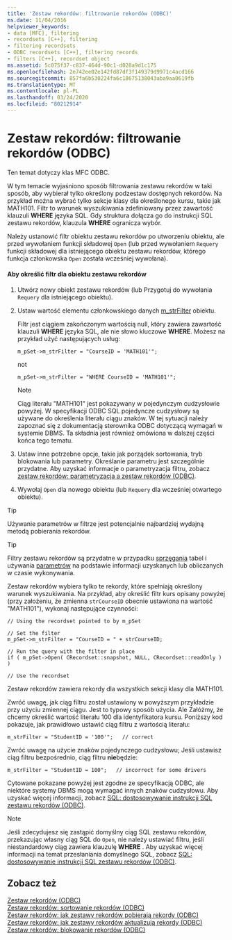 ```yaml
---
title: 'Zestaw rekordów: filtrowanie rekordów (ODBC)'
ms.date: 11/04/2016
helpviewer_keywords:
- data [MFC], filtering
- recordsets [C++], filtering
- filtering recordsets
- ODBC recordsets [C++], filtering records
- filters [C++], recordset object
ms.assetid: 5c075f37-c837-464d-90c1-d028a9d1c175
ms.openlocfilehash: 2e742ee02e142fd87df3f149379d9971c4acd166
ms.sourcegitcommit: 857fa6b530224fa6c18675138043aba9aa0619fb
ms.translationtype: MT
ms.contentlocale: pl-PL
ms.lasthandoff: 03/24/2020
ms.locfileid: "80212914"
---
```

# <a name="recordset-filtering-records-odbc"></a>Zestaw rekordów: filtrowanie rekordów (ODBC)

Ten temat dotyczy klas MFC ODBC.

W tym temacie wyjaśniono sposób filtrowania zestawu rekordów w taki sposób, aby wybierał tylko określony podzestaw dostępnych rekordów. Na przykład można wybrać tylko sekcje klasy dla określonego kursu, takie jak MATH101. Filtr to warunek wyszukiwania zdefiniowany przez zawartość klauzuli **WHERE** języka SQL. Gdy struktura dołącza go do instrukcji SQL zestawu rekordów, klauzula **WHERE** ogranicza wybór.

Należy ustanowić filtr obiektu zestawu rekordów po utworzeniu obiektu, ale przed wywołaniem funkcji składowej `Open` (lub przed wywołaniem `Requery` funkcji składowej dla istniejącego obiektu zestawu rekordów, którego funkcja członkowska `Open` została wcześniej wywołana).

#### <a name="to-specify-a-filter-for-a-recordset-object"></a>Aby określić filtr dla obiektu zestawu rekordów

1. Utwórz nowy obiekt zestawu rekordów (lub Przygotuj do wywołania `Requery` dla istniejącego obiektu).

1. Ustaw wartość elementu członkowskiego danych [m_strFilter](../../mfc/reference/crecordset-class.md#m_strfilter) obiektu.

   Filtr jest ciągiem zakończonym wartością null, który zawiera zawartość klauzuli **WHERE** języka SQL, ale nie słowo kluczowe **WHERE**. Możesz na przykład użyć następujących usług:

    ```
    m_pSet->m_strFilter = "CourseID = 'MATH101'";
    ```

   not

    ```
    m_pSet->m_strFilter = "WHERE CourseID = 'MATH101'";
    ```

    > [!NOTE]
    >  Ciąg literału "MATH101" jest pokazywany w pojedynczym cudzysłowie powyżej. W specyfikacji ODBC SQL pojedyncze cudzysłowy są używane do określenia literału ciągu znaków. W tej sytuacji należy zapoznać się z dokumentacją sterownika ODBC dotyczącą wymagań w systemie DBMS. Ta składnia jest również omówiona w dalszej części końca tego tematu.

1. Ustaw inne potrzebne opcje, takie jak porządek sortowania, tryb blokowania lub parametry. Określanie parametru jest szczególnie przydatne. Aby uzyskać informacje o parametryzacja filtru, zobacz [zestaw rekordów: parametryzacja a zestaw rekordów (ODBC)](../../data/odbc/recordset-parameterizing-a-recordset-odbc.md).

1. Wywołaj `Open` dla nowego obiektu (lub `Requery` dla wcześniej otwartego obiektu).

> [!TIP]
>  Używanie parametrów w filtrze jest potencjalnie najbardziej wydajną metodą pobierania rekordów.

> [!TIP]
>  Filtry zestawu rekordów są przydatne w przypadku [sprzęgania](../../data/odbc/recordset-performing-a-join-odbc.md) tabel i używania [parametrów](../../data/odbc/recordset-parameterizing-a-recordset-odbc.md) na podstawie informacji uzyskanych lub obliczanych w czasie wykonywania.

Zestaw rekordów wybiera tylko te rekordy, które spełniają określony warunek wyszukiwania. Na przykład, aby określić filtr kurs opisany powyżej (przy założeniu, że zmienna `strCourseID` obecnie ustawiona na wartość "MATH101"), wykonaj następujące czynności:

```
// Using the recordset pointed to by m_pSet

// Set the filter
m_pSet->m_strFilter = "CourseID = " + strCourseID;

// Run the query with the filter in place
if ( m_pSet->Open( CRecordset::snapshot, NULL, CRecordset::readOnly ) )

// Use the recordset
```

Zestaw rekordów zawiera rekordy dla wszystkich sekcji klasy dla MATH101.

Zwróć uwagę, jak ciąg filtru został ustawiony w powyższym przykładzie przy użyciu zmiennej ciągu. Jest to typowy sposób użycia. Ale Załóżmy, że chcemy określić wartość literału 100 dla identyfikatora kursu. Poniższy kod pokazuje, jak prawidłowo ustawić ciąg filtru z wartością literału:

```
m_strFilter = "StudentID = '100'";   // correct
```

Zwróć uwagę na użycie znaków pojedynczego cudzysłowu; Jeśli ustawisz ciąg filtru bezpośrednio, ciąg filtru **nie**będzie:

```
m_strFilter = "StudentID = 100";   // incorrect for some drivers
```

Cytowane pokazane powyżej jest zgodne ze specyfikacją ODBC, ale niektóre systemy DBMS mogą wymagać innych znaków cudzysłowu. Aby uzyskać więcej informacji, zobacz [SQL: dostosowywanie instrukcji SQL zestawu rekordów (ODBC)](../../data/odbc/sql-customizing-your-recordsets-sql-statement-odbc.md).

> [!NOTE]
>  Jeśli zdecydujesz się zastąpić domyślny ciąg SQL zestawu rekordów, przekazując własny ciąg SQL do `Open`, nie należy ustawiać filtru, jeśli niestandardowy ciąg zawiera klauzulę **WHERE** . Aby uzyskać więcej informacji na temat przesłaniania domyślnego SQL, zobacz [SQL: dostosowywanie instrukcji SQL zestawu rekordów (ODBC)](../../data/odbc/sql-customizing-your-recordsets-sql-statement-odbc.md).

## <a name="see-also"></a>Zobacz też

[Zestaw rekordów (ODBC)](../../data/odbc/recordset-odbc.md)<br/>
[Zestaw rekordów: sortowanie rekordów (ODBC)](../../data/odbc/recordset-sorting-records-odbc.md)<br/>
[Zestaw rekordów: jak zestawy rekordów pobierają rekordy (ODBC)](../../data/odbc/recordset-how-recordsets-select-records-odbc.md)<br/>
[Zestaw rekordów: jak zestawy rekordów aktualizują rekordy (ODBC)](../../data/odbc/recordset-how-recordsets-update-records-odbc.md)<br/>
[Zestaw rekordów: blokowanie rekordów (ODBC)](../../data/odbc/recordset-locking-records-odbc.md)
